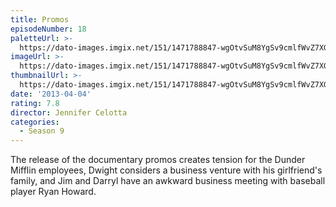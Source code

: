 ```yaml
---
title: Promos
episodeNumber: 18
paletteUrl: >-
  https://dato-images.imgix.net/151/1471788847-wgOtvSuM8YgSv9cmlfWvZ7XGdIp.jpg?auto=enhance&ch=DPR%2CWidth&palette=json
imageUrl: >-
  https://dato-images.imgix.net/151/1471788847-wgOtvSuM8YgSv9cmlfWvZ7XGdIp.jpg?auto=compress%2Cformat&ch=DPR%2CWidth&w=500
thumbnailUrl: >-
  https://dato-images.imgix.net/151/1471788847-wgOtvSuM8YgSv9cmlfWvZ7XGdIp.jpg?auto=enhance&ch=DPR%2CWidth&fit=crop&fm=jpg&h=280&w=500
date: '2013-04-04'
rating: 7.8
director: Jennifer Celotta
categories:
  - Season 9
---
```


The release of the documentary promos creates tension for the Dunder Mifflin employees, Dwight considers a business venture with his girlfriend's family, and Jim and Darryl have an awkward business meeting with baseball player Ryan Howard.